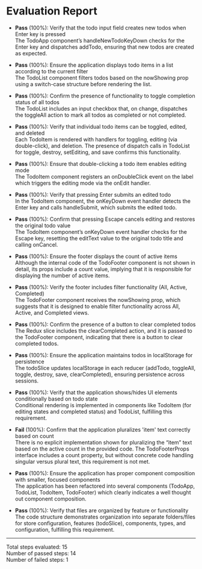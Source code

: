 # Evaluation Report

- **Pass** (100%): Verify that the todo input field creates new todos when Enter key is pressed  
  The TodoApp component’s handleNewTodoKeyDown checks for the Enter key and dispatches addTodo, ensuring that new todos are created as expected.

- **Pass** (100%): Ensure the application displays todo items in a list according to the current filter  
  The TodoList component filters todos based on the nowShowing prop using a switch-case structure before rendering the list.

- **Pass** (100%): Confirm the presence of functionality to toggle completion status of all todos  
  The TodoList includes an input checkbox that, on change, dispatches the toggleAll action to mark all todos as completed or not completed.

- **Pass** (100%): Verify that individual todo items can be toggled, edited, and deleted  
  Each TodoItem is rendered with handlers for toggling, editing (via double-click), and deletion. The presence of dispatch calls in TodoList for toggle, destroy, setEditing, and save confirms this functionality.

- **Pass** (100%): Ensure that double-clicking a todo item enables editing mode  
  The TodoItem component registers an onDoubleClick event on the label which triggers the editing mode via the onEdit handler.

- **Pass** (100%): Verify that pressing Enter submits an edited todo  
  In the TodoItem component, the onKeyDown event handler detects the Enter key and calls handleSubmit, which submits the edited todo.

- **Pass** (100%): Confirm that pressing Escape cancels editing and restores the original todo value  
  The TodoItem component’s onKeyDown event handler checks for the Escape key, resetting the editText value to the original todo title and calling onCancel.

- **Pass** (100%): Ensure the footer displays the count of active items  
  Although the internal code of the TodoFooter component is not shown in detail, its props include a count value, implying that it is responsible for displaying the number of active items.

- **Pass** (100%): Verify the footer includes filter functionality (All, Active, Completed)  
  The TodoFooter component receives the nowShowing prop, which suggests that it is designed to enable filter functionality across All, Active, and Completed views.

- **Pass** (100%): Confirm the presence of a button to clear completed todos  
  The Redux slice includes the clearCompleted action, and it is passed to the TodoFooter component, indicating that there is a button to clear completed todos.

- **Pass** (100%): Ensure the application maintains todos in localStorage for persistence  
  The todoSlice updates localStorage in each reducer (addTodo, toggleAll, toggle, destroy, save, clearCompleted), ensuring persistence across sessions.

- **Pass** (100%): Verify that the application shows/hides UI elements conditionally based on todo state  
  Conditional rendering is implemented in components like TodoItem (for editing states and completed status) and TodoList, fulfilling this requirement.

- **Fail** (100%): Confirm that the application pluralizes 'item' text correctly based on count  
  There is no explicit implementation shown for pluralizing the “item” text based on the active count in the provided code. The TodoFooterProps interface includes a count property, but without concrete code handling singular versus plural text, this requirement is not met.

- **Pass** (100%): Ensure the application has proper component composition with smaller, focused components  
  The application has been refactored into several components (TodoApp, TodoList, TodoItem, TodoFooter) which clearly indicates a well thought out component composition.

- **Pass** (100%): Verify that files are organized by feature or functionality  
  The code structure demonstrates organization into separate folders/files for store configuration, features (todoSlice), components, types, and configuration, fulfilling this requirement.

---

Total steps evaluated: 15  
Number of passed steps: 14  
Number of failed steps: 1